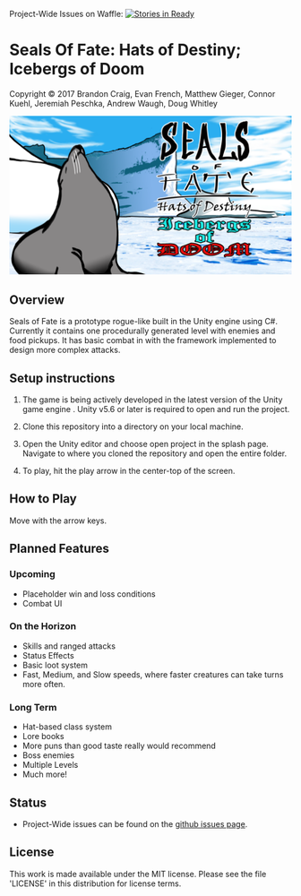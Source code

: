 Project-Wide Issues on Waffle: [![Stories in Ready](https://badge.waffle.io/legitbiz/SealsOfFate.svg?label=ready&title=Ready)](http://waffle.io/legitbiz/SealsOfFate)

# Seals Of Fate: Hats of Destiny; Icebergs of Doom

Copyright © 2017 Brandon Craig, Evan French, Matthew Gieger, Connor Kuehl, Jeremiah Peschka, Andrew Waugh, Doug Whitley

![](/Assets/UI/SoF%20Title.png)

## Overview

Seals of Fate is a prototype rogue-like built in the Unity engine using C#. Currently it contains one procedurally generated level with enemies and food pickups. It has basic combat in with the framework implemented to design more complex attacks.

## Setup instructions

1. The game is being actively developed in the latest version of the Unity game engine . Unity v5.6 or later is required to open and run the project.

1. Clone this repository into a directory on your local machine.

1. Open the Unity editor and choose open project in the splash page. Navigate to where you cloned the repository and open the entire folder.

1.  To play, hit the play arrow in the center-top of the screen.

## How to Play

Move with the arrow keys.

## Planned Features

### Upcoming

* Placeholder win and loss conditions
* Combat UI

### On the Horizon

* Skills and ranged attacks
* Status Effects
* Basic loot system
* Fast, Medium, and Slow speeds, where faster creatures can take turns more often.

### Long Term

* Hat-based class system
* Lore books
* More puns than good taste really would recommend
* Boss enemies
* Multiple Levels
* Much more!

## Status

* Project-Wide issues can be found on the [github issues page](https://github.com/legitbiz/SealsOfFate/issues).

## License

This work is made available under the MIT license. Please see the file 'LICENSE' in this distribution for license terms.

